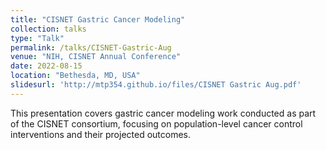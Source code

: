 ```yaml
---
title: "CISNET Gastric Cancer Modeling"
collection: talks
type: "Talk"
permalink: /talks/CISNET-Gastric-Aug
venue: "NIH, CISNET Annual Conference"
date: 2022-08-15
location: "Bethesda, MD, USA"
slidesurl: 'http://mtp354.github.io/files/CISNET Gastric Aug.pdf'
---
```


This presentation covers gastric cancer modeling work conducted as part of the CISNET consortium, focusing on population-level cancer control interventions and their projected outcomes.

